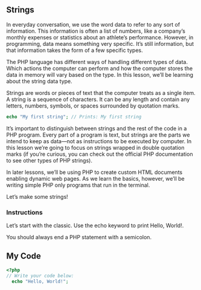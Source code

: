 ## Strings

In everyday conversation, we use the word data to refer to any sort of information. This information is often a list of numbers, like a company’s monthly expenses or statistics about an athlete’s performance. However, in programming, data means something very specific. It’s still information, but that information takes the form of a few specific types.

The PHP language has different ways of handling different types of data. Which actions the computer can perform and how the computer stores the data in memory will vary based on the type. In this lesson, we’ll be learning about the string data type.

Strings are words or pieces of text that the computer treats as a single item. A string is a sequence of characters. It can be any length and contain any letters, numbers, symbols, or spaces surrounded by quotation marks.
```php
echo "My first string"; // Prints: My first string
```
It’s important to distinguish between strings and the rest of the code in a PHP program. Every part of a program is text, but strings are the parts we intend to keep as data—not as instructions to be executed by computer. In this lesson we’re going to focus on strings wrapped in double quotation marks (if you’re curious, you can check out the official PHP documentation to see other types of PHP strings).

In later lessons, we’ll be using PHP to create custom HTML documents enabling dynamic web pages. As we learn the basics, however, we’ll be writing simple PHP only programs that run in the terminal.

Let’s make some strings!

### Instructions

Let’s start with the classic. Use the echo keyword to print Hello, World!.

You should always end a PHP statement with a semicolon.

## My Code
```php
<?php
// Write your code below:
  echo "Hello, World!";
  
  



```
